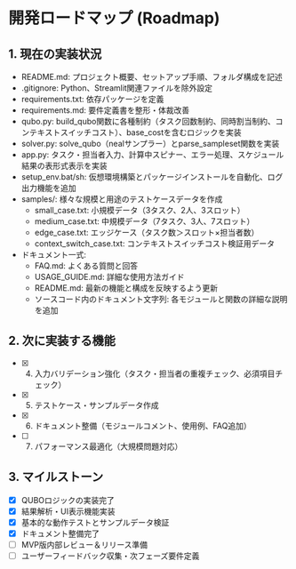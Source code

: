 # 開発ロードマップ (Roadmap)

## 1. 現在の実装状況
- README.md: プロジェクト概要、セットアップ手順、フォルダ構成を記述
- .gitignore: Python、Streamlit関連ファイルを除外設定
- requirements.txt: 依存パッケージを定義
- requirements.md: 要件定義書を整形・体裁改善
- qubo.py: build_qubo関数に各種制約（タスク回数制約、同時割当制約、コンテキストスイッチコスト）、base_costを含むロジックを実装
- solver.py: solve_qubo（nealサンプラー）とparse_sampleset関数を実装
- app.py: タスク・担当者入力、計算中スピナー、エラー処理、スケジュール結果の表形式表示を実装
- setup_env.bat/sh: 仮想環境構築とパッケージインストールを自動化、ログ出力機能を追加
- samples/: 様々な規模と用途のテストケースデータを作成
  - small_case.txt: 小規模データ（3タスク、2人、3スロット）
  - medium_case.txt: 中規模データ（7タスク、3人、7スロット）
  - edge_case.txt: エッジケース（タスク数＞スロット×担当者数）
  - context_switch_case.txt: コンテキストスイッチコスト検証用データ
- ドキュメント一式:
  - FAQ.md: よくある質問と回答
  - USAGE_GUIDE.md: 詳細な使用方法ガイド
  - README.md: 最新の機能と構成を反映するよう更新
  - ソースコード内のドキュメント文字列: 各モジュールと関数の詳細な説明を追加

## 2. 次に実装する機能
- [x] 4. 入力バリデーション強化（タスク・担当者の重複チェック、必須項目チェック）
- [x] 5. テストケース・サンプルデータ作成
- [x] 6. ドキュメント整備（モジュールコメント、使用例、FAQ追加）
- [ ] 7. パフォーマンス最適化（大規模問題対応）

## 3. マイルストーン
- [x] QUBOロジックの実装完了
- [x] 結果解析・UI表示機能実装
- [x] 基本的な動作テストとサンプルデータ検証
- [x] ドキュメント整備完了
- [ ] MVP版内部レビュー＆リリース準備
- [ ] ユーザーフィードバック収集・次フェーズ要件定義
